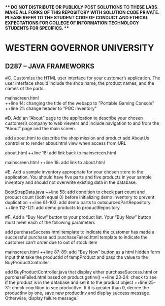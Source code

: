 <strong>** DO NOT DISTRIBUTE OR PUBLICLY POST SOLUTIONS TO THESE LABS. MAKE ALL FORKS OF THIS REPOSITORY WITH SOLUTION CODE PRIVATE. PLEASE REFER TO THE STUDENT CODE OF CONDUCT AND ETHICAL EXPECTATIONS FOR COLLEGE OF INFORMATION TECHNOLOGY STUDENTS FOR SPECIFICS. ** </strong>

# WESTERN GOVERNOR UNIVERSITY 
## D287 – JAVA FRAMEWORKS

#C. Customize the HTML user interface for your customer’s application. The user interface should include the shop name, the product names, and the names of the parts.

mainscreen.html  
++line 14: changing the title of the webapp to "Portable Gaming Console"
++line 21: change header to "PGC Inventory"

#D. Add an “About” page to the application to describe your chosen customer’s company to web viewers and include navigation to and from the “About” page and the main screen.

add about.html to describe the shop mission and product
add AboutUs controller to render about.html view when access from URL

about.html
++line 18: add link back to mainscreen.html

mainscreen.html
++line 18: add link to about.html

#E. Add a sample inventory appropriate for your chosen store to the application. You should have five parts and five products in your sample inventory and should not overwrite existing data in the database.

BootStrapData.java
++line 58: add condition to check part count and product count (both equal 0) before initializing demo inventory to prevent duplication
++line 61-103: add demo parts to outsourcedPartRepository
++line 112-121: add demo products to productRepository

#F. Add a “Buy Now” button to your product list. Your “Buy Now” button must meet each of the following parameters

add purchaseSuccess.html template to indicate the customer has made a successful purchase
add purchaseFailed.html template to indicate the customer can't order due to out of stock item

mainscreen.html
++line 87-89: add "Buy Now" button as a html hidden form input that take the productId of tempProduct and pass the value to the BuyProductController

add BuyProductController.java that display either purchaseSuccess.html or purchaseFailed.html based on product.getInv()
++line 23-24: check to see if the product is in the database and set it to the product object
++line 25-31: check condition to see productIvn. If it is greater than 0, decree the productInv by one, save new productInv and display success message. Otherwise, display failure message.